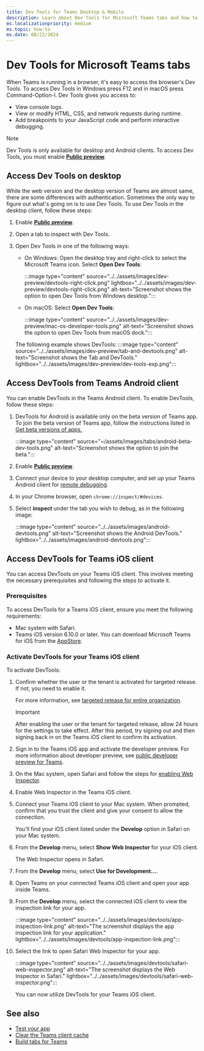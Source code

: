 ```yaml
---
title: Dev Tools for Teams Desktop & Mobile
description: Learn about Dev Tools for Microsoft Teams tabs and how to access and debug Dev Tools using Teams desktop or mobile client (Android).
ms.localizationpriority: medium
ms.topic: how-to
ms.date: 08/22/2024
---
```


# Dev Tools for Microsoft Teams tabs

When Teams is running in a browser, it's easy to access the browser's Dev Tools. To access Dev Tools in Windows press F12 and in macOS press Command-Option-I. Dev Tools gives you access to:

- View console logs.
- View or modify HTML, CSS, and network requests during runtime.
- Add breakpoints to your JavaScript code and perform interactive debugging.

> [!NOTE]
> Dev Tools is only available for desktop and Android clients. To access Dev Tools, you must enable [**Public preview**](~/resources/dev-preview/developer-preview-intro.md#desktop-or-web-client).

## Access Dev Tools on desktop

While the web version and the desktop version of Teams are almost same, there are some differences with authentication. Sometimes the only way to figure out what's going on is to use Dev Tools. To use Dev Tools in the desktop client, follow these steps:

1. Enable [**Public preview**](../../resources/dev-preview/developer-preview-intro.md#desktop-or-web-client).
1. Open a tab to inspect with Dev Tools.
1. Open Dev Tools in one of the following ways:
    - On Windows: Open the desktop tray and right-click to select the Microsoft Teams icon. Select **Open Dev Tools**:

      :::image type="content" source="../../assets/images/dev-preview/devtools-right-click.png" lightbox="../../assets/images/dev-preview/devtools-right-click.png" alt-text="Screenshot shows the option to open Dev Tools from Windows desktop.":::

    - On macOS: Select **Open Dev Tools**:

      :::image type="content" source="../../assets/images/dev-preview/mac-os-developer-tools.png" alt-text="Screenshot shows the option to open Dev Tools from macOS dock.":::

    The following example shows DevTools:
    :::image type="content" source="../../assets/images/dev-preview/tab-and-devtools.png" alt-text="Screenshot shows the Tab and DevTools." lightbox="../../assets/images/dev-preview/dev-tools-exp.png":::

## Access DevTools from Teams Android client

You can enable DevTools in the Teams Android client. To enable DevTools, follow these steps:

1. DevTools for Android is available only on the beta version of Teams app. To join the beta version of Teams app, follow the instructions listed in [Get beta versions of apps.](https://support.google.com/googleplay/answer/7003180?hl=en#:~:text=Get%20beta%20versions%20of%20apps)

   :::image type="content" source="~/assets/images/tabs/android-beta-dev-tools.png" alt-text="Screenshot shows the option to join the beta.":::

1. Enable [**Public preview**](../../resources/dev-preview/developer-preview-intro.md#mobile-client).
1. Connect your device to your desktop computer, and set up your Teams Android client for [remote debugging](https://developers.google.com/web/tools/chrome-devtools/remote-debugging/).
1. In your Chrome browser, open `chrome://inspect/#devices`.
1. Select **inspect** under the tab you wish to debug, as in the following image:

   :::image type="content" source="../../assets/images/android-devtools.png" alt-text="Screenshot shows the Android DevTools." lightbox="../../assets/images/android-devtools.png":::

## Access DevTools for Teams iOS client

You can access DevTools on your Teams iOS client. This involves meeting the necessary prerequisites and following the steps to activate it.

### Prerequisites

To access DevTools for a Teams iOS client, ensure you meet the following requirements:

- Mac system with Safari.
- Teams iOS version 6.10.0 or later. You can download Microsoft Teams for iOS from the [AppStore](https://aka.ms/teamsmobiledownload).

### Activate DevTools for your Teams iOS client

To activate DevTools:

1. Confirm whether the user or the tenant is activated for targeted release. If not, you need to enable it.

   For more information, see [targeted release for entire organization](/microsoft-365/admin/manage/release-options-in-office-365?view=o365-worldwide.md#targeted-release-for-entire-organization&preserve-view=true).

   > [!IMPORTANT]
   > After enabling the user or the tenant for targeted release, allow 24 hours for the settings to take effect. After this period, try signing out and then signing back in on the Teams iOS client to confirm its activation.

1. Sign in to the Teams iOS app and activate the developer preview. For more information about developer preview, see [public developer preview for Teams](../../resources/dev-preview/developer-preview-intro.md).

1. On the Mac system, open Safari and follow the steps for [enabling Web Inspector](https://webkit.org/web-inspector/enabling-web-inspector/).

1. Enable Web Inspector in the Teams iOS client.

1. Connect your Teams iOS client to your Mac system. When prompted, confirm that you trust the client and give your consent to allow the connection.

    You'll find your iOS client listed under the **Develop** option in Safari on your Mac system.

1. From the **Develop** menu, select **Show Web Inspector** for your iOS client.

    The Web Inspector opens in Safari.

1. From the **Develop** menu, select **Use for Development...**.

1. Open Teams on your connected Teams iOS client and open your app inside Teams.

1. From the **Develop** menu, select the connected iOS client to view the inspection link for your app.

   :::image type="content" source="../../assets/images/devtools/app-inspection-link.png" alt-text="The screenshot displays the app inspection link for your application." lightbox="../../assets/images/devtools/app-inspection-link.png":::

1. Select the link to open Safari Web Inspector for your app.

   :::image type="content" source="../../assets/images/devtools/safari-web-inspector.png" alt-text="The screenshot displays the Web Inspector in Safari." lightbox="../../assets/images/devtools/safari-web-inspector.png":::

   You can now utilize DevTools for your Teams iOS client.

## See also

- [Test your app](../../concepts/build-and-test/test-app-overview.md)
- [Clear the Teams client cache](/microsoftteams/troubleshoot/teams-administration/clear-teams-cache)
- [Build tabs for Teams](../what-are-tabs.md)
